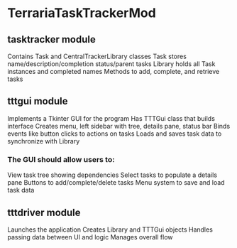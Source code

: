 # TerrariaTaskTrackerMod

## tasktracker module

Contains Task and CentralTrackerLibrary classes
Task stores name/description/completion status/parent tasks
Library holds all Task instances and completed names
Methods to add, complete, and retrieve tasks

## tttgui module

Implements a Tkinter GUI for the program
Has TTTGui class that builds interface
Creates menu, left sidebar with tree, details pane, status bar
Binds events like button clicks to actions on tasks
Loads and saves task data to synchronize with Library

### The GUI should allow users to:

View task tree showing dependencies
Select tasks to populate a details pane
Buttons to add/complete/delete tasks
Menu system to save and load task data

## tttdriver module

Launches the application
Creates Library and TTTGui objects
Handles passing data between UI and logic
Manages overall flow

